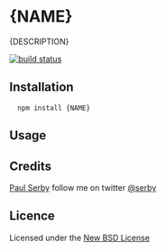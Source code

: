 # {NAME}

{DESCRIPTION}

[![build status](https://secure.travis-ci.org/serby/{NAME}.png)](http://travis-ci.org/serby/{NAME})

## Installation

      npm install {NAME}

## Usage

## Credits
[Paul Serby](https://github.com/serby/) follow me on twitter [@serby](http://twitter.com/serby)

## Licence
Licensed under the [New BSD License](http://opensource.org/licenses/bsd-license.php)
